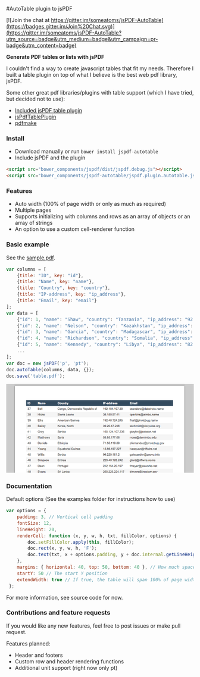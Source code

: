 #AutoTable plugin to jsPDF

[![Join the chat at https://gitter.im/someatoms/jsPDF-AutoTable](https://badges.gitter.im/Join%20Chat.svg)](https://gitter.im/someatoms/jsPDF-AutoTable?utm_source=badge&utm_medium=badge&utm_campaign=pr-badge&utm_content=badge)

**Generate PDF tables or lists with jsPDF**

I couldn't find a way to create javascript tables that fit my needs. Therefore I built a table plugin on top of what I believe is the best web pdf library, jsPDF. 

Some other great pdf libraries/plugins with table support (which I have tried, but decided not to use):

- [Included jsPDF table plugin](https://github.com/MrRio/jsPDF/blob/master/jspdf.plugin.cell.js)
- [jsPdfTablePlugin](https://github.com/Prashanth-Nelli/jsPdfTablePlugin)
- [pdfmake](https://github.com/bpampuch/pdfmake)

### Install
- Download manually or run `bower install jspdf-autotable`
- Include jsPDF and the plugin

```html
<script src="bower_components/jspdf/dist/jspdf.debug.js"></script>
<script src="bower_components/jspdf-autotable/jspdf.plugin.autotable.js"></script>
```

### Features

- Auto width (100% of page width or only as much as required)
- Multiple pages
- Supports initializing with columns and rows as an array of objects or an array of strings
- An option to use a custom cell-renderer function

### Basic example
See the [sample.pdf](https://raw.githubusercontent.com/someatoms/jspdf-autotable/master/sample.pdf).

```javascript
var columns = [
    {title: "ID", key: "id"}, 
    {title: "Name", key: "name"}, 
    {title: "Country", key: "country"}, 
    {title: "IP-address", key: "ip_address"}, 
    {title: "Email", key: "email"}
];
var data = [
    {"id": 1, "name": "Shaw", "country": "Tanzania", "ip_address": "92.44.246.31", "email": "abrown@avamba.info"},
    {"id": 2, "name": "Nelson", "country": "Kazakhstan", "ip_address": "112.238.42.121", "email": "jjordan@agivu.com"},
    {"id": 3, "name": "Garcia", "country": "Madagascar", "ip_address": "39.211.252.103", "email": "jdean@skinte.biz"},
    {"id": 4, "name": "Richardson", "country": "Somalia", "ip_address": "27.214.238.100", "email": "nblack@midel.gov"},
    {"id": 5, "name": "Kennedy", "country": "Libya", "ip_address": "82.148.96.120", "email": "charrison@tambee.name"}
    ...
];
var doc = new jsPDF('p', 'pt');
doc.autoTable(columns, data, {});
doc.save('table.pdf');
```

![sample javascript table pdf](sample.png)

### Documentation

Default options (See the examples folder for instructions how to use)

```javascript
var options = {
    padding: 3, // Vertical cell padding
    fontSize: 12,
    lineHeight: 20,
    renderCell: function (x, y, w, h, txt, fillColor, options) {
        doc.setFillColor.apply(this, fillColor);
        doc.rect(x, y, w, h, 'F');
        doc.text(txt, x + options.padding, y + doc.internal.getLineHeight());
    },
    margins: { horizontal: 40, top: 50, bottom: 40 }, // How much space around the table
    startY: 50 // The start Y position
    extendWidth: true // If true, the table will span 100% of page width minus horizontal margins.
 };
```
For more information, see source code for now.

### Contributions and feature requests
If you would like any new features, feel free to post issues or make pull request.

Features planned:

- Header and footers
- Custom row and header rendering functions
- Additional unit support (right now only pt)